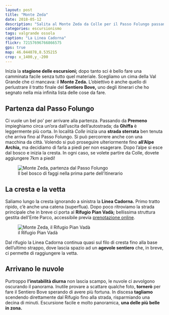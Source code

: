 ```yaml
---
layout: post
title: "Monte Zeda"
date: 2018-05-12
description: "Salita al Monte Zeda da Colle per il Passo Folungo passando per il Rifugio Pian Vadà"
categories: escursionismo
tags: valgrande ossola
caption: "La Linea Cadorna"
flickr: 72157696766866575
gps: true
map: 46.044878,8.535215
crop: x_1400,y_-200
---
```


Inizia la **stagione delle escursioni;** dopo tanto sci è bello fare una camminata facile senza tutto quel materiale. Scegliamo un cima della Val Grande che ci mancava: il **Monte Zeda.**  L’obiettivo è anche quello di perlustrare il tratto finale del **Sentiero Bove,** uno degli itinerari che ho segnato nella mia infinita lista delle cose da fare.

## Partenza dal Passo Folungo

Ci vuole un bel po' per arrivare alla partenza. Passando da **Premeno** impieghiamo circa un’ora dall’uscita dell’autostrada; da **Ghiffa** è leggermente più corta. In località *Colle* inizia una **strada sterrata** ben tenuta che arriva fino al Passo Folungo. Si può percorrere anche con una macchina da città. Volendo si può proseguire ulteriormente fino **all’Alpe Archia,** ma decidiamo di farla a piedi per non esagerare. Dopo l’alpe si esce dal bosco e inizia la cresta. In ogni caso, se volete partire da Colle, dovete aggiungere 7km a piedi!

<figure>
    <img src="https://farm1.staticflickr.com/907/42034147742_4d90c42033_c.jpg" alt="Monte Zeda, partenza dal Passo Folungo" /> 
    <figcaption>Il bel bosco di faggi nella prima parte dell’itinerario</figcaption>
</figure>

## La cresta e la vetta

Saliamo lungo la cresta ignorando a sinistra la **Linea Cadorna.** Primo tratto ripido, c’è anche una catena (superflua). Dopo poco ritroviamo la strada principale che in breve ci porta al **Rifugio Pian Vadà;** bellissima struttura gestita dell'Ente Parco, accessibile previa [prenotazione online](http://www.parcovalgrande.it/modulo_prenotazione.php "prenotazione online del Rifugio Pian Vadà"). 

<figure>
    <img src="https://farm1.staticflickr.com/974/42078906971_a980ec6f07_c.jpg" alt="Monte Zeda, il Rifugio Pian Vadà" /> 
    <figcaption>il Rifugio Pian Vadà</figcaption>
</figure>

Dal rifugio la Linea Cadorna continua quasi sul filo di cresta fino alla base dell’ultimo strappo, dove lascia spazio ad un **agevole sentiero** che, in breve, ci permette di raggiungere la vetta. 

## Arrivano le nuvole

Purtroppo **l’instabilità diurna** non lascia scampo, le nuvole ci avvolgono oscurando il panorama. Inutile provare a scattare qualche foto, **tornerò** per fare il Sentiero Bove sperando di avere più fortuna. In discesa **tagliamo** scendendo direttamente dal Rifugio fino alla strada, risparmiando una decina di minuti. Escursione facile e molto panoramica, **una delle più belle in zona.**
